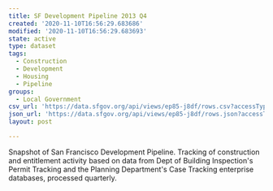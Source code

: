 ```yaml
---
title: SF Development Pipeline 2013 Q4
created: '2020-11-10T16:56:29.683686'
modified: '2020-11-10T16:56:29.683693'
state: active
type: dataset
tags:
  - Construction
  - Development
  - Housing
  - Pipeline
groups:
  - Local Government
csv_url: 'https://data.sfgov.org/api/views/ep85-j8df/rows.csv?accessType=DOWNLOAD'
json_url: 'https://data.sfgov.org/api/views/ep85-j8df/rows.json?accessType=DOWNLOAD'
layout: post

---
```

Snapshot of San Francisco Development Pipeline. Tracking of construction and entitlement activity based on data from Dept of Building Inspection's Permit Tracking and the Planning Department's Case Tracking enterprise databases, processed quarterly.
